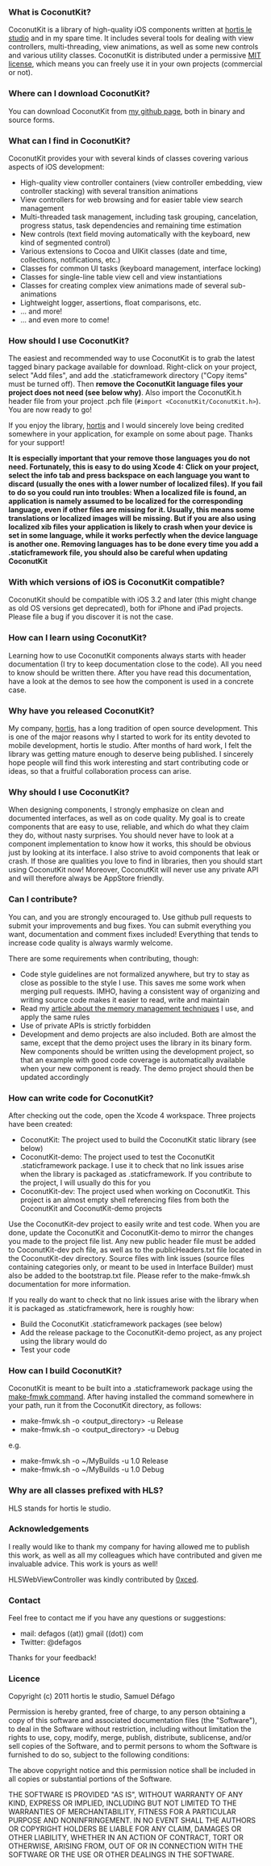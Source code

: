### What is CoconutKit?

CoconutKit is a library of high-quality iOS components written at [hortis le studio](http://www.hortis.ch/) and in my spare time. It includes several tools for dealing with view controllers, multi-threading, view animations, as well as some new controls and various utility classes. CoconutKit is distributed under a permissive [MIT license](http://www.opensource.org/licenses/mit-license.php), which means you can freely use it in your own projects (commercial or not).

### Where can I download CoconutKit?
You can download CoconutKit from [my github page](https://github.com/defagos), both in binary and source forms.

### What can I find in CoconutKit?
CoconutKit provides your with several kinds of classes covering various aspects of iOS development:

* High-quality view controller containers (view controller embedding, view controller stacking) with several transition animations
* View controllers for web browsing and for easier table view search management
* Multi-threaded task management, including task grouping, cancelation, progress status, task dependencies and remaining time estimation
* New controls (text field moving automatically with the keyboard, new kind of segmented control)
* Various extensions to Cocoa and UIKit classes (date and time, collections, notifications, etc.)
* Classes for common UI tasks (keyboard management, interface locking)
* Classes for single-line table view cell and view instantiations
* Classes for creating complex view animations made of several sub-animations
* Lightweight logger, assertions, float comparisons, etc.
* ... and more!
* ... and even more to come!

### How should I use CoconutKit?
The easiest and recommended way to use CoconutKit is to grab the latest tagged binary package available for download. Right-click on your project, select "Add files", and add the .staticframework directory ("Copy items" must be turned off). Then **remove the CoconutKit language files your project does not need (see below why)**. Also import the CoconutKit.h header file from your project .pch file (`#import <CoconutKit/CoconutKit.h>`). You are now ready to go!

If you enjoy the library, [hortis](http://www.hortis.ch/) and I would sincerely love being credited somewhere in your application, for example on some about page. Thanks for your support!

**It is especially important that your remove those languages you do not need. Fortunately, this is easy to do using Xcode 4: Click on your project, select the info tab and press backspace on each language you want to discard (usually the ones with a lower number of localized files). If you fail to do so you could run into troubles: When a localized file is found, an application is namely assumed to be localized for the corresponding language, even if other files are missing for it. Usually, this means some translations or localized images will be missing. But if you are also using localized xib files your application is likely to crash when your device is set in some language, while it works perfectly when the device language is another one. Removing languages has to be done every time you add a .staticframework file, you should also be careful when updating CoconutKit**

### With which versions of iOS is CoconutKit compatible?
CoconutKit should be compatible with iOS 3.2 and later (this might change as old OS versions get deprecated), both for iPhone and iPad projects. Please file a bug if you discover it is not the case.

### How can I learn using CoconutKit?
Learning how to use CoconutKit components always starts with header documentation (I try to keep documentation close to the code). All you need to know should be written there. After you have read this documentation, have a look at the demos to see how the component is used in a concrete case.

### Why have you released CoconutKit?
My company, [hortis](http://www.hortis.ch/), has a long tradition of open source development. This is one of the major reasons why I  started to work for its entity devoted to mobile development, hortis le studio. After months of hard work, I felt the library was getting mature enough to deserve being published. I sincerely hope people will find this work interesting and start contributing code or ideas, so that a fruitful collaboration process can arise.

### Why should I use CoconutKit?
When designing components, I strongly emphasize on clean and documented interfaces, as well as on code quality. My goal is to create components that are easy to use, reliable, and which do what they claim they do, without nasty surprises. You should never have to look at a component implementation to know how it works, this should be obvious just by looking at its interface. I also strive to avoid components that leak or crash. If those are qualities you love to find in libraries, then you should start using CoconutKit now! Moreover, CoconutKit will never use any private API and will therefore always be AppStore friendly.

### Can I contribute?
You can, and you are strongly encouraged to. Use github pull requests to submit your improvements and bug fixes. You can submit everything you want, documentation and comment fixes included! Everything that tends to increase code quality is always warmly welcome.

There are some requirements when contributing, though:

* Code style guidelines are not formalized anywhere, but try to stay as close as possible to the style I use. This saves me some work when merging pull requests. IMHO, having a consistent way of organizing and writing source code makes it easier to read, write and maintain
* Read my [article about the memory management techniques](http://subjective-objective-c.blogspot.com/2011/04/use-objective-c-properties-to-manage.html) I use, and apply the same rules
* Use of private APIs is strictly forbidden
* Development and demo projects are also included. Both are almost the same, except that the demo project uses the library in its binary form. New components should be written using the development project, so that an example with good code coverage is automatically available when your new component is ready. The demo project should then be updated accordingly

### How can write code for CoconutKit?
After checking out the code, open the Xcode 4 workspace. Three projects have been created:

* CoconutKit: The project used to build the CoconutKit static library (see below)
* CoconutKit-demo: The project used to test the CoconutKit .staticframework package. I use it to check that no link issues arise when the library is packaged as .staticframework. If you contribute to the project, I will usually do this for you
* CoconutKit-dev: The project used when working on CoconutKit. This project is an almost empty shell referencing files from both the CoconutKit and CoconutKit-demo projects

Use the CoconutKit-dev project to easily write and test code. When you are done, update the CoconutKit and CoconutKit-demo to mirror the changes you made to the project file list. Any new public header file must be added to CoconutKit-dev pch file, as well as to the publicHeaders.txt file located in the CoconutKit-dev directory. Source files with link issues (source files containing categories only, or meant to be used in Interface Builder) must also be added to the bootstrap.txt file. Please refer to the make-fmwk.sh documentation for more information.

If you really do want to check that no link issues arise with the library when it is packaged as .staticframework, here is roughly how:

* Build the CoconutKit .staticframework packages (see below)
* Add the release package to the CoconutKit-demo project, as any project using the library would do
* Test your code

### How can I build CoconutKit?
CoconutKit is meant to be built into a .staticframework package using the [make-fmwk command](https://github.com/defagos/make-fmwk). After having installed the command somewhere in your path, run it from the CoconutKit directory, as follows:

* make-fmwk.sh -o <output_directory> -u <version> Release
* make-fmwk.sh -o <output_directory> -u <version> Debug
    
e.g.

* make-fmwk.sh -o ~/MyBuilds -u 1.0 Release
* make-fmwk.sh -o ~/MyBuilds -u 1.0 Debug

### Why are all classes prefixed with HLS?
HLS stands for hortis le studio.

### Acknowledgements
I really would like to thank my company for having allowed me to publish this work, as well as all my colleagues which have contributed and given me invaluable advice. This work is yours as well!

HLSWebViewController was kindly contributed by [0xced](http://0xced.blogspot.com/).

### Contact
Feel free to contact me if you have any questions or suggestions:

* mail: defagos ((at)) gmail ((dot)) com
* Twitter: @defagos

Thanks for your feedback!

### Licence

Copyright (c) 2011 hortis le studio, Samuel Défago

Permission is hereby granted, free of charge, to any person obtaining a copy of this software and associated documentation files (the "Software"), to deal in the Software without restriction, including without limitation the rights to use, copy, modify, merge, publish, distribute, sublicense, and/or sell copies of the Software, and to permit persons to whom the Software is furnished to do so, subject to the following conditions:

The above copyright notice and this permission notice shall be included in all copies or substantial portions of the Software.

THE SOFTWARE IS PROVIDED "AS IS", WITHOUT WARRANTY OF ANY KIND, EXPRESS OR IMPLIED, INCLUDING BUT NOT LIMITED TO THE WARRANTIES OF MERCHANTABILITY, FITNESS FOR A PARTICULAR PURPOSE AND NONINFRINGEMENT. IN NO EVENT SHALL THE AUTHORS OR COPYRIGHT HOLDERS BE LIABLE FOR ANY CLAIM, DAMAGES OR OTHER LIABILITY, WHETHER IN AN ACTION OF CONTRACT, TORT OR OTHERWISE, ARISING FROM, OUT OF OR IN CONNECTION WITH THE SOFTWARE OR THE USE OR OTHER DEALINGS IN THE SOFTWARE.
